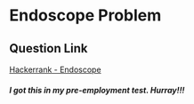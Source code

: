 # Endoscope Problem

## Question Link

[Hackerrank - Endoscope](https://www.hackerrank.com/contests/target-samsung-13-nov19/challenges/endoscope)

##### I got this in my pre-employment test. Hurray!!!
